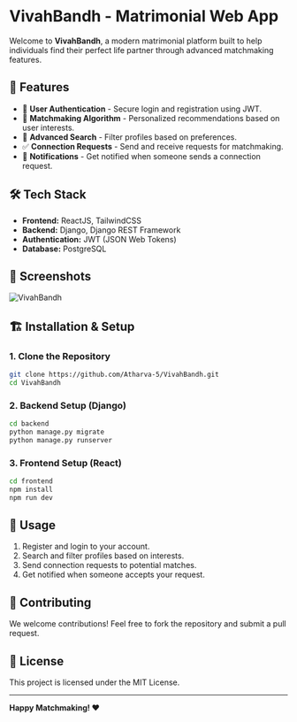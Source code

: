 # VivahBandh - Matrimonial Web App

Welcome to **VivahBandh**, a modern matrimonial platform built to help individuals find their perfect life partner through advanced matchmaking features.

## 🚀 Features

- 🔐 **User Authentication** - Secure login and registration using JWT.
- 🎯 **Matchmaking Algorithm** - Personalized recommendations based on user interests.
- 🔎 **Advanced Search** - Filter profiles based on preferences.
- ✅ **Connection Requests** - Send and receive requests for matchmaking.
- 🔔 **Notifications** - Get notified when someone sends a connection request.

## 🛠️ Tech Stack

- **Frontend:** ReactJS, TailwindCSS
- **Backend:** Django, Django REST Framework
- **Authentication:** JWT (JSON Web Tokens)
- **Database:** PostgreSQL

## 📸 Screenshots
![VivahBandh](https://github.com/user-attachments/assets/2f6c72e7-d667-48e7-b80c-381db4db057b)

## 🏗️ Installation & Setup

### 1. Clone the Repository
```sh
git clone https://github.com/Atharva-5/VivahBandh.git
cd VivahBandh
```

### 2. Backend Setup (Django)
```sh
cd backend
python manage.py migrate
python manage.py runserver
```

### 3. Frontend Setup (React)
```sh
cd frontend
npm install
npm run dev
```

## 📌 Usage
1. Register and login to your account.
2. Search and filter profiles based on interests.
3. Send connection requests to potential matches.
4. Get notified when someone accepts your request.

## 🤝 Contributing
We welcome contributions! Feel free to fork the repository and submit a pull request.

## 📜 License
This project is licensed under the MIT License.


---
**Happy Matchmaking! ❤️**

